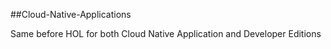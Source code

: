 ##Cloud-Native-Applications

Same before HOL for both Cloud Native Application and Developer Editions
